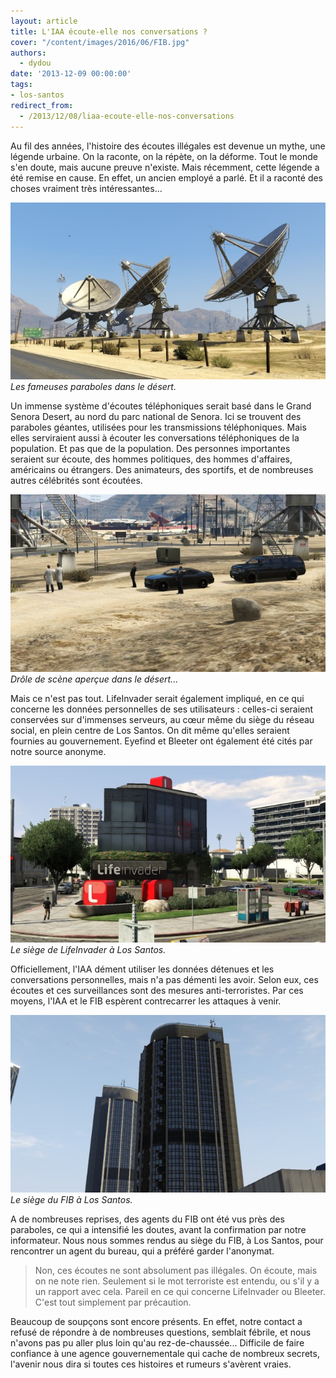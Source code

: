```yaml
---
layout: article
title: L'IAA écoute-elle nos conversations ?
cover: "/content/images/2016/06/FIB.jpg"
authors:
  - dydou
date: '2013-12-09 00:00:00'
tags:
- los-santos
redirect_from:
  - /2013/12/08/liaa-ecoute-elle-nos-conversations
---
```


Au fil des années, l'histoire des écoutes illégales est devenue un mythe, une légende urbaine. On la raconte, on la répète, on la déforme. Tout le monde s'en doute, mais aucune preuve n'existe. Mais récemment, cette légende a été remise en cause. En effet, un ancien employé a parlé. Et il a raconté des choses vraiment très intéressantes...

![Les fameuses paraboles dans le désert.](/content/images/2016/06/FIB_0.jpg)
_Les fameuses paraboles dans le désert._

Un immense système d'écoutes téléphoniques serait basé dans le Grand Senora Desert, au nord du parc national de Senora. Ici se trouvent des paraboles géantes, utilisées pour les transmissions téléphoniques. Mais elles serviraient aussi à écouter les conversations téléphoniques de la population. Et pas que de la population. Des personnes importantes seraient sur écoute, des hommes politiques, des hommes d'affaires, américains ou étrangers. Des animateurs, des sportifs, et de nombreuses autres célébrités sont écoutées.

![Drôle de scène aperçue dans le désert...](/content/images/2016/06/FIB3.jpg)
_Drôle de scène aperçue dans le désert..._

Mais ce n'est pas tout. LifeInvader serait également impliqué, en ce qui concerne les données personnelles de ses utilisateurs : celles-ci seraient conservées sur d'immenses serveurs, au cœur même du siège du réseau social, en plein centre de Los Santos. On dit même qu'elles seraient fournies au gouvernement. Eyefind et Bleeter ont également été cités par notre source anonyme.

![Le siège de LifeInvader à Los Santos.](/content/images/2016/06/FIB2.jpg)
_Le siège de LifeInvader à Los Santos._

Officiellement, l'IAA dément utiliser les données détenues et les conversations personnelles, mais n'a pas démenti les avoir. Selon eux, ces écoutes et ces surveillances sont des mesures anti-terroristes. Par ces moyens, l'IAA et le FIB espèrent contrecarrer les attaques à venir.

![Le siège du FIB à Los Santos.](/content/images/2016/06/FIB1.jpg)
_Le siège du FIB à Los Santos._

A de nombreuses reprises, des agents du FIB ont été vus près des paraboles, ce qui a intensifié les doutes, avant la confirmation par notre informateur. Nous nous sommes rendus au siège du FIB, à Los Santos, pour rencontrer un agent du bureau, qui a préféré garder l'anonymat.

> Non, ces écoutes ne sont absolument pas illégales. On écoute, mais on ne note rien. Seulement si le mot terroriste est entendu, ou s'il y a un rapport avec cela. Pareil en ce qui concerne LifeInvader ou Bleeter. C'est tout simplement par précaution.

Beaucoup de soupçons sont encore présents. En effet, notre contact a refusé de répondre à de nombreuses questions, semblait fébrile, et nous n'avons pas pu aller plus loin qu'au rez-de-chaussée... Difficile de faire confiance à une agence gouvernementale qui cache de nombreux secrets, l'avenir nous dira si toutes ces histoires et rumeurs s'avèrent vraies.
